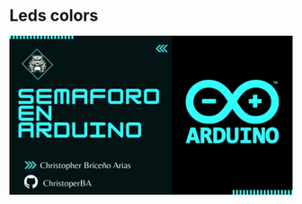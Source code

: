 # Leds colors
[![Semaforo](/Photos/semaforo.jpg)](https://www.youtube.com/watch?v=jLYmgjLani4&ab_channel=ChristopherBrice%C3%B1o)